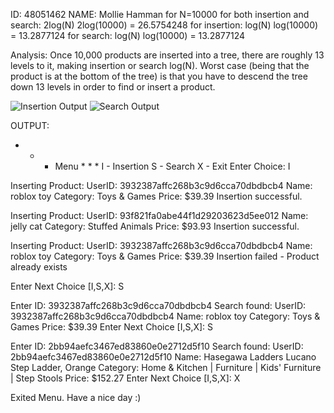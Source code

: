 ID: 48051462
NAME: Mollie Hamman
                                                        for N=10000
for both insertion and search:      2log(N)             2log(10000) = 26.5754248
for insertion:                      log(N)              log(10000)  = 13.2877124
for search:                         log(N)              log(10000)  = 13.2877124

Analysis:
Once 10,000 products are inserted into a tree, there are roughly 13 levels to it, making insertion or search log(N).
Worst case (being that the product is at the bottom of the tree) is that you have to descend the tree down 13 levels in order to find or insert a product.

![Insertion Output]("Insertion.png")
![Search Output]("Search.png")

OUTPUT:
* * * Menu * * *
I - Insertion
S - Search
X - Exit
Enter Choice: I

Inserting Product:
UserID: 3932387affc268b3c9d6cca70dbdbcb4
Name: roblox toy
Category: Toys & Games
Price: $39.39
Insertion successful.

Inserting Product:
UserID: 93f821fa0abe44f1d29203623d5ee012
Name: jelly cat
Category: Stuffed Animals
Price: $93.93
Insertion successful.

Inserting Product:
UserID: 3932387affc268b3c9d6cca70dbdbcb4
Name: roblox toy
Category: Toys & Games
Price: $39.39
Insertion failed - Product already exists

Enter Next Choice [I,S,X]: S

Enter ID: 3932387affc268b3c9d6cca70dbdbcb4
Search found:
UserID: 3932387affc268b3c9d6cca70dbdbcb4
Name: roblox toy
Category: Toys & Games
Price: $39.39
Enter Next Choice [I,S,X]: S

Enter ID: 2bb94aefc3467ed83860e0e2712d5f10
Search found:
UserID: 2bb94aefc3467ed83860e0e2712d5f10
Name: Hasegawa Ladders Lucano Step Ladder, Orange
Category: Home & Kitchen | Furniture | Kids' Furniture | Step Stools
Price: $152.27
Enter Next Choice [I,S,X]: X

Exited Menu. Have a nice day :)
